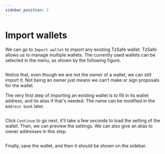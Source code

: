 ```yaml
---
sidebar_position: 3
---
```


# Import wallets

We can go to `Import wallet` to import any existing TzSafe wallet. TzSafe allows us to manage multiple wallets. The currently used wallets can be selected in the menu, as shown by the following figure.

<figure><img src=".././assets/img/image (51).png" alt=""/><figcaption></figcaption></figure>

Notice that, even though we are not the owner of a wallet, we can still import it. Not being an owner just means we can’t make or sign proposals for the wallet.&#x20;

The very first step of importing an existing wallet is to fill in its wallet address, and its alias if that's needed. The name can be modified in the `Address book` later. &#x20;

<figure><img src="./assets/img/image (57).png" alt=""/><figcaption></figcaption></figure>

Click `Continue` to go next, it’ll take a few seconds to load the setting of the wallet. Then, we can preview the settings. We can also give an alias to owner addresses in this step.

<figure><img src="./assets/img/image (14).png" alt=""/><figcaption></figcaption></figure>

Finally, save the wallet, and then it should be shown on the sidebar.

<figure><img src="./assets/img/image (9).png" alt=""/><figcaption></figcaption></figure>
